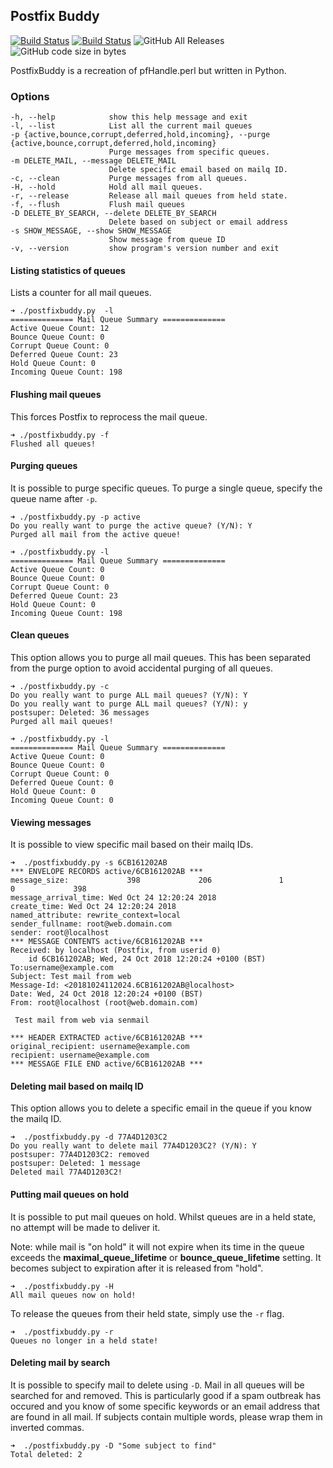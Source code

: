 ## Postfix Buddy

[![Build Status](https://travis-ci.org/dsgnr/postfixbuddy.svg?branch=master)](https://travis-ci.org/dsgnr/postfixbuddy)
[![Build Status](https://jenkins.handsoff.cloud/buildStatus/icon?job=postfixbuddy%2Fmaster)](https://jenkins.handsoff.cloud/job/postfixbuddy/job/master/)
![GitHub All Releases](https://img.shields.io/github/downloads/dsgnr/postfixbuddy/total.svg)
![GitHub code size in bytes](https://img.shields.io/github/languages/code-size/dsgnr/postfixbuddy.svg)

PostfixBuddy is a recreation of pfHandle.perl but written in Python.

### Options

    -h, --help            show this help message and exit
    -l, --list            List all the current mail queues
    -p {active,bounce,corrupt,deferred,hold,incoming}, --purge {active,bounce,corrupt,deferred,hold,incoming}
                          Purge messages from specific queues.
    -m DELETE_MAIL, --message DELETE_MAIL
                          Delete specific email based on mailq ID.
    -c, --clean           Purge messages from all queues.
    -H, --hold            Hold all mail queues.
    -r, --release         Release all mail queues from held state.
    -f, --flush           Flush mail queues
    -D DELETE_BY_SEARCH, --delete DELETE_BY_SEARCH
                          Delete based on subject or email address
    -s SHOW_MESSAGE, --show SHOW_MESSAGE
                          Show message from queue ID
    -v, --version         show program's version number and exit

#### Listing statistics of queues
Lists a counter for all mail queues.

```
➜ ./postfixbuddy.py  -l
============== Mail Queue Summary ==============
Active Queue Count: 12
Bounce Queue Count: 0
Corrupt Queue Count: 0
Deferred Queue Count: 23
Hold Queue Count: 0
Incoming Queue Count: 198
```
#### Flushing mail queues
This forces Postfix to reprocess the mail queue.

```
➜ ./postfixbuddy.py -f
Flushed all queues!
```

#### Purging queues
It is possible to purge specific queues. To purge a single queue, specify the queue name after `-p`.

```
➜ ./postfixbuddy.py -p active
Do you really want to purge the active queue? (Y/N): Y
Purged all mail from the active queue!

➜ ./postfixbuddy.py -l
============== Mail Queue Summary ==============
Active Queue Count: 0
Bounce Queue Count: 0
Corrupt Queue Count: 0
Deferred Queue Count: 23
Hold Queue Count: 0
Incoming Queue Count: 198
```

#### Clean queues
This option allows you to purge all mail queues. This has been separated from the purge option to avoid accidental purging of all queues.

```
➜ ./postfixbuddy.py -c
Do you really want to purge ALL mail queues? (Y/N): Y
Do you really want to purge ALL mail queues? (Y/N): y
postsuper: Deleted: 36 messages
Purged all mail queues!

➜ ./postfixbuddy.py -l
============== Mail Queue Summary ==============
Active Queue Count: 0
Bounce Queue Count: 0
Corrupt Queue Count: 0
Deferred Queue Count: 0
Hold Queue Count: 0
Incoming Queue Count: 0
```

#### Viewing messages
It is possible to view specific mail based on their mailq IDs.

```
➜  ./postfixbuddy.py -s 6CB161202AB
*** ENVELOPE RECORDS active/6CB161202AB ***
message_size:             398             206               1               0             398
message_arrival_time: Wed Oct 24 12:20:24 2018
create_time: Wed Oct 24 12:20:24 2018
named_attribute: rewrite_context=local
sender_fullname: root@web.domain.com
sender: root@localhost
*** MESSAGE CONTENTS active/6CB161202AB ***
Received: by localhost (Postfix, from userid 0)
	id 6CB161202AB; Wed, 24 Oct 2018 12:20:24 +0100 (BST)
To:username@example.com
Subject: Test mail from web
Message-Id: <20181024112024.6CB161202AB@localhost>
Date: Wed, 24 Oct 2018 12:20:24 +0100 (BST)
From: root@localhost (root@web.domain.com)

 Test mail from web via senmail

*** HEADER EXTRACTED active/6CB161202AB ***
original_recipient: username@example.com
recipient: username@example.com
*** MESSAGE FILE END active/6CB161202AB ***
```

#### Deleting mail based on mailq ID
This option allows you to delete a specific email in the queue if you know the mailq ID.

```
➜  ./postfixbuddy.py -d 77A4D1203C2
Do you really want to delete mail 77A4D1203C2? (Y/N): Y
postsuper: 77A4D1203C2: removed
postsuper: Deleted: 1 message
Deleted mail 77A4D1203C2!
```

#### Putting mail queues on hold
It is possible to put mail queues on hold. Whilst queues are in a held state, no attempt will be made to deliver it.

Note:  while  mail is "on hold" it will not expire when its time in the queue exceeds the **maximal_queue_lifetime** or **bounce_queue_lifetime** setting. It becomes subject to expiration after it is released from "hold".

```
➜  ./postfixbuddy.py -H
All mail queues now on hold!
```

To release the queues from their held state, simply use the `-r` flag.

```
➜  ./postfixbuddy.py -r
Queues no longer in a held state!
```

#### Deleting mail by search
It is possible to specify mail to delete using `-D`. Mail in all queues will be searched for and removed. This is particularly good if a spam outbreak has occured and you know of some specific keywords or an email address that are found in all mail. If subjects contain multiple words, please wrap them in inverted commas.

```
➜  ./postfixbuddy.py -D "Some subject to find"
Total deleted: 2
```
